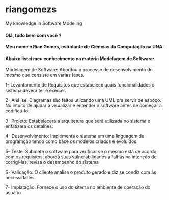 # riangomezs
My knowledge in Software Modeling
#### Olá, tudo bem com você ? 
#### Meu nome é Rian Gomes, estudante de Ciências da Computação na UNA. 
#### Abaixo listei meu conhecimento na matéria Modelagem de Software: 

Modelagem de Software: Abordou o processo de desenvolvimento do mesmo que consiste em várias fases. 

1- Levantamento de Requisitos que estabelece quais funcionalidades o sistema deverá ter e exercer. 

2- Análise: Diagramas são feitos utilzando uma UML pra servir de esboço. No intuito de ajudar a visualizar e entender o software antes de começar a codifica-lo.

3- Projeto: Estabelecerá a arquitetura que será utilizada no sistema e enfatizará os detalhes.

4- Desenvolvimento: Implementa o sistema em uma linguagem de programção tendo como base os modelos criados e evoluídos.

5- Teste: Submete o software para verificar se o mesmo está de acordo com os requisitos, aborda suas vulnerabilidades a falhas na intenção de corrigi-las, 
revisa o desempenho do sistema

6- Validação: O cliente analisa o produto gerado e diz se condiz com às necessidades.

7- Implatação: Fornece o uso do sitema no ambiente de operação do usuário
